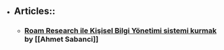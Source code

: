 - ## Articles::
    - ### [Roam Research ile Kişisel Bilgi Yönetimi sistemi kurmak](https://www.newslabturkey.org/roam-research-ile-kisisel-bilgi-yonetimi-sistemi-kurmak/) by [[Ahmet Sabanci]]
